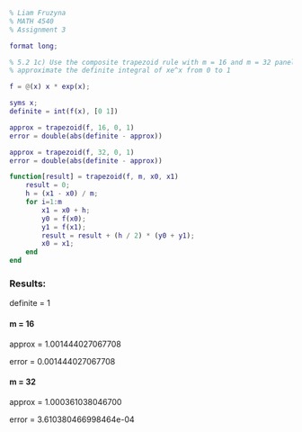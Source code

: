 ```matlab
% Liam Fruzyna
% MATH 4540
% Assignment 3

format long;

% 5.2 1c) Use the composite trapezoid rule with m = 16 and m = 32 panels to
% approximate the definite integral of xe^x from 0 to 1

f = @(x) x * exp(x);

syms x;
definite = int(f(x), [0 1])

approx = trapezoid(f, 16, 0, 1)
error = double(abs(definite - approx))

approx = trapezoid(f, 32, 0, 1)
error = double(abs(definite - approx))

function[result] = trapezoid(f, m, x0, x1)
    result = 0;
    h = (x1 - x0) / m;
    for i=1:m
        x1 = x0 + h;
        y0 = f(x0);
        y1 = f(x1);
        result = result + (h / 2) * (y0 + y1);
        x0 = x1;
    end
end
```

### Results:

definite = 1

#### m = 16


approx = 1.001444027067708

error = 0.001444027067708

#### m = 32


approx = 1.000361038046700


error = 3.610380466998464e-04

